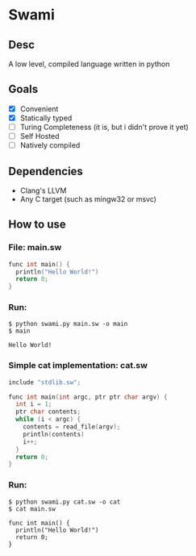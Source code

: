 # Swami
## Desc
A low level, compiled language written in python
## Goals
- [x] Convenient
- [x] Statically typed
- [ ] Turing Completeness (it is, but i didn't prove it yet)
- [ ] Self Hosted
- [ ] Natively compiled
## Dependencies
- Clang's LLVM
- Any C target (such as mingw32 or msvc)
## How to use
### File: main.sw
```c
func int main() {
  println("Hello World!")
  return 0;
}
```
### Run:
```
$ python swami.py main.sw -o main
$ main

Hello World!
```
### Simple cat implementation: cat.sw
```c
include "stdlib.sw";

func int main(int argc, ptr ptr char argv) {
  int i = 1;
  ptr char contents;
  while (i < argc) {
    contents = read_file(argv);
    println(contents)
    i++;
  }
  return 0;
}
```
### Run:
```
$ python swami.py cat.sw -o cat
$ cat main.sw

func int main() {
  println("Hello World!")
  return 0;
}
```